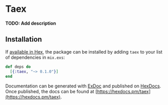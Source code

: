 # Taex

**TODO: Add description**

## Installation

If [available in Hex](https://hex.pm/docs/publish), the package can be installed
by adding `taex` to your list of dependencies in `mix.exs`:

```elixir
def deps do
  [{:taex, "~> 0.1.0"}]
end
```

Documentation can be generated with [ExDoc](https://github.com/elixir-lang/ex_doc)
and published on [HexDocs](https://hexdocs.pm). Once published, the docs can
be found at [https://hexdocs.pm/taex](https://hexdocs.pm/taex).

